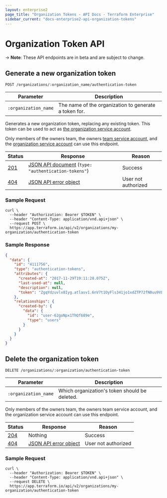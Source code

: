 ```yaml
---
layout: enterprise2
page_title: "Organization Tokens - API Docs - Terraform Enterprise"
sidebar_current: "docs-enterprise2-api-organization-tokens"
---
```


# Organization Token API

-> **Note**: These API endpoints are in beta and are subject to change.

## Generate a new organization token

`POST /organizations/:organization_name/authentication-token`

Parameter            | Description
---------------------|------------
`:organization_name` | The name of the organization to generate a token for.

Generates a new organization token, replacing any existing token. This token can be used to act as [the organization service account](../users-teams-organizations/service-accounts.html).

Only members of the owners team, the owners [team service account](../users-teams-organizations/service-accounts.html#team-service-accounts), and the [organization service account](../users-teams-organizations/service-accounts.html#organization-service-accounts) can use this endpoint.

Status  | Response                                                | Reason
--------|---------------------------------------------------------|-------
[201][] | [JSON API document][] (`type: "authentication-tokens"`) | Success
[404][] | [JSON API error object][]                               | User not authorized

[201]: https://developer.mozilla.org/en-US/docs/Web/HTTP/Status/201
[404]: https://developer.mozilla.org/en-US/docs/Web/HTTP/Status/404
[JSON API document]: https://www.terraform.io/docs/enterprise/api/index.html#json-api-documents
[JSON API error object]: http://jsonapi.org/format/#error-objects

### Sample Request

```shell
curl \
  --header "Authorization: Bearer $TOKEN" \
  --header "Content-Type: application/vnd.api+json" \
  --request POST \
  https://app.terraform.io/api/v2/organizations/my-organization/authentication-token
```

### Sample Response

```json
{
  "data": {
    "id": "4111756",
    "type": "authentication-tokens",
    "attributes": {
      "created-at": "2017-11-29T19:11:28.075Z",
      "last-used-at": null,
      "description": null,
      "token": "ZgqYdzuvlv8Iyg.atlasv1.6nV7t1OyFls341jo1xdZTP72fN0uu9VL55ozqzekfmToGFbhoFvvygIRy2mwVAXomOE"
    },
    "relationships": {
      "created-by": {
        "data": {
          "id": "user-62goNpx1ThQf689e",
          "type": "users"
        }
      }
    }
  }
}
```

## Delete the organization token

`DELETE /organizations/:organization/authentication-token`

Parameter            | Description
---------------------|------------
`:organization_name` | Which organization's token should be deleted.

Only members of the owners team, the owners team service account, and the organization service account can use this endpoint.

Status  | Response                                             | Reason
--------|------------------------------------------------------|-------
[204][] | Nothing                                              | Success
[404][] | [JSON API error object][]                            | User not authorized

[204]: https://developer.mozilla.org/en-US/docs/Web/HTTP/Status/204

### Sample Request

```shell
curl \
  --header "Authorization: Bearer $TOKEN" \
  --header "Content-Type: application/vnd.api+json" \
  --request DELETE \
  https://app.terraform.io/api/v2/organizations/my-organization/authentication-token
```
